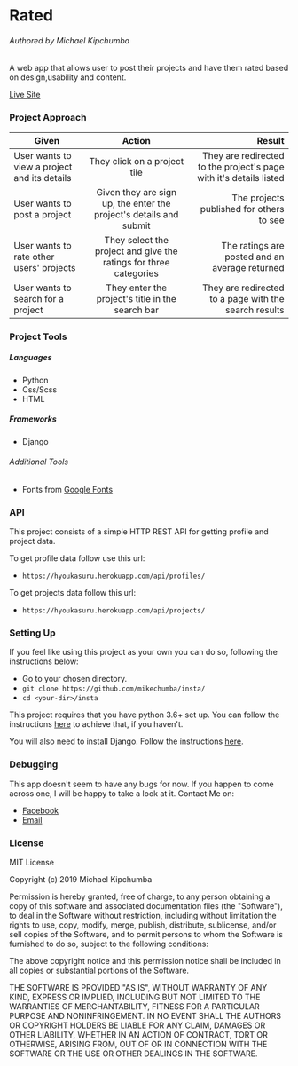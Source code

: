 # Rated

###### Authored by Michael Kipchumba

A web app that allows user to post their projects and have them rated based on design,usability and content.

[Live Site](https://rated.herokuapp.com/login/)

### Project Approach
   
| Given       | Action       | Result  |
| ------------- |:-------------:| -----:|
| User wants to view a project and its details | They click on a project tile | They are redirected to the project's page with it's details listed |
| User wants to post a project | Given they are sign up, the enter the project's details and submit | The projects published for others to see  |
| User wants to rate other users' projects | They select the project and give the ratings for three categories  | The ratings are posted and an average returned |
| User wants to search for a project |  They enter the project's title in the search bar | They are redirected to a page with the search results |


### Project Tools

##### Languages

- Python
- Css/Scss
- HTML

##### Frameworks

- Django

###### Additional Tools

- Fonts from [Google Fonts](fonts.google.com)

### API

This project consists of a simple HTTP REST API for getting profile and project data.

To get profile data follow use this url:
   - `https://hyoukasuru.herokuapp.com/api/profiles/`

To get projects data follow this url:
   - `https://hyoukasuru.herokuapp.com/api/projects/`


### Setting Up

If you feel like using this project as your own you can do so, following the instructions below:

   - Go to your chosen directory.
   - `git clone https://github.com/mikechumba/insta/`
   - `cd <your-dir>/insta`

This project requires that you have python 3.6+ set up. You can follow the instructions [here](realpython.com/installing-python/) to achieve that, if you haven't.

You will also need to install Django. Follow the instructions [here](https://www.djangoproject.com/start/).

### Debugging

This app doesn't seem to have any bugs for now. If you happen to come across one, I will be happy to take a look at it. Contact Me on:

- [Facebook](https://web.facebook.com/ItsMikeChumba/)
- [Email](michaelchumba09@gmail.com)

### License 

MIT License

Copyright (c) 2019 Michael Kipchumba

Permission is hereby granted, free of charge, to any person obtaining a copy
of this software and associated documentation files (the "Software"), to deal
in the Software without restriction, including without limitation the rights
to use, copy, modify, merge, publish, distribute, sublicense, and/or sell
copies of the Software, and to permit persons to whom the Software is
furnished to do so, subject to the following conditions:

The above copyright notice and this permission notice shall be included in all
copies or substantial portions of the Software.

THE SOFTWARE IS PROVIDED "AS IS", WITHOUT WARRANTY OF ANY KIND, EXPRESS OR
IMPLIED, INCLUDING BUT NOT LIMITED TO THE WARRANTIES OF MERCHANTABILITY,
FITNESS FOR A PARTICULAR PURPOSE AND NONINFRINGEMENT. IN NO EVENT SHALL THE
AUTHORS OR COPYRIGHT HOLDERS BE LIABLE FOR ANY CLAIM, DAMAGES OR OTHER
LIABILITY, WHETHER IN AN ACTION OF CONTRACT, TORT OR OTHERWISE, ARISING FROM,
OUT OF OR IN CONNECTION WITH THE SOFTWARE OR THE USE OR OTHER DEALINGS IN THE
SOFTWARE.